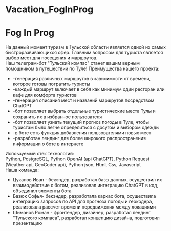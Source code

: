 # Vacation_FogInProg
<h1>Fog In Prog</h1>
На данный момент туризм в Тульской области является одной из самых быстроразвивающихся сфер. Главным вопросом для туриста является выбор мест для посещения и маршрутов. 
<br>Наш телеграм-бот "Тульский компас" станет вашим верным помощником в путешествии по Туле!
Преимущества нашего проекта:
<ul>
  <li>-генерация различных маршрутов в зависимости от времени, которое готовы потратить туристы</li>
  <li>-каждый маршрут включает в себя как минимум один ресторан или кафе для комфорта туристов</li>
  <li>-генерация описания мест и названий маршрутов посредством ChatGPT</li>
  <li>-бот позволяет выбрать отдельные туристические места Тулы и сохранить их в избранное пользователя </li>
  <li>-бот позволяет узнать текущий прогноз погоды в Туле, чтобы туристам было легче определиться с досугом и выбором одежды</li>
  <li>-в боте есть функция добавления пользователями новых мест</li>
  <li>-разработан лендинг для более широкого распространения информации о боте в интернете</li>
</ul>
Испоьзуемый стек технологий:
<br>Python, PostgreSQL, Python OpenAI (api ChatGPT), Python Request (Weather api, GeoCoder api), Python json, Html, Css, Javascript
<br>Наша команда:
<ul>
  <li>Цуканов Иван - бекэндер, разработал базы данных, осуществил их взаимодействие с ботом, реализовал интеграцию ChatGPT в код, объединил элементы бота</li>
  <li>Базюк Софья- бекэндер, разработала каркас бота, осуществила интеграцию запросов по API для прогноза погоды и геокодера, реализовала рассчет времени передвижения между локациями</li>
  <li>Шиманов Роман - фронтендер, дизайнер, разработал лендинг "Тульского компаса", разработал концепцию дизайна, подготовил презентацию</li>
</ul>


